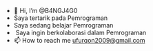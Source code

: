 - 👋 Hi, I’m @B4NGJ4G0
- Saya tertarik pada Pemrograman
- Saya sedang belajar Pemrograman
- ️ Saya ingin berkolaborasi dalam Pemrograman
- 📫 How to reach me ufurqon2009@gmail.com

<!---
B4NGJ4G0/B4NGJ4G0 is a ✨ special ✨ repository because its `README.md` (this file) appears on your GitHub profile.
You can click the Preview link to take a look at your changes.
--->
